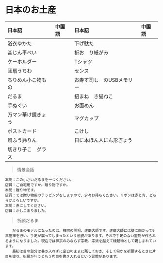 # 日本のお土産

|日本語                            | 中国語 | 日本語                                | 中国語 |
| :-------------------------------- | :----- | :------------------------------------ | :----- |
| <ruby>浴衣ゆかた</ruby>           |        | <ruby>下げ駄た</ruby>                   |        |
| <ruby>甚じん平ぺい</ruby>           |        | <ruby>折お　り紙がみ</ruby>                   |        |
| <ruby>ケーホルダー</ruby>           |        | <ruby>Tシャツ</ruby>                   |        |
| <ruby>団扇うちわ</ruby>           |        | <ruby>センス</ruby>                   |        |
| <ruby>ちりめん小こ物もの</ruby>           |        | <ruby>お寿す司し　のUSBメモリー</ruby>                   |        |
| <ruby>だるま</ruby>           |        | <ruby>招まね　き猫ねこ</ruby>                   |        |
| <ruby>手ぬぐい</ruby>           |        | <ruby>お面めん</ruby>                   |        |
| <ruby>万マン華け鏡きょう</ruby>           |        | <ruby>マグカップ</ruby>                   |        |
| <ruby>ポストカード</ruby>           |        | <ruby>こけし</ruby>                   |        |
| <ruby>風ふう鈴りん</ruby>           |        | <ruby>日に本ほん人にん形ぎょう</ruby>                   |        |
| <ruby>切きり子こ　グラス</ruby>           |        |                    |        |

> 情景会話

```text
本間：この小さいだるまを一つください。
店員：ご自宅用ですか。贈り物ですか。
本間：贈り物です。
店員：では贈り物用のラッピングをしますので、少々お待ちください。リボンは赤と青、どちらがよろしいですか。
本間：赤にしてください。
店員：かしこまりました。
```

> 祈願だるま

```text
　　だるまのモデルになったのは、禅宗の開祖、達磨大師です。達磨大師には壁に向かって9年座禅を行い、手足が腐ってしまったという伝説があります。それで手足のない置物が作られるようになりました。現在では禅宗のみならず宗教、宗派を越えて縁起物として親しまれています。
　　最初は目の部分は書き入れずに空白のままに残しておき、そして何かを祈願するときに片目を塗り、祈願が叶うともう片目を書き入れるという習慣があります。
```
